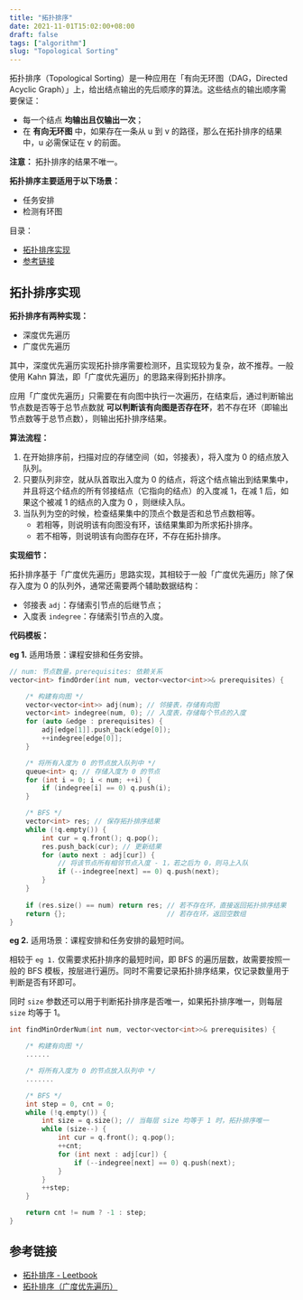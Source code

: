 ```yaml
---
title: "拓扑排序"
date: 2021-11-01T15:02:00+08:00
draft: false
tags: ["algorithm"]
slug: "Topological Sorting"
---
```


拓扑排序（Topological Sorting）是一种应用在「有向无环图（DAG，Directed Acyclic Graph）」上，给出结点输出的先后顺序的算法。这些结点的输出顺序需要保证：

* 每一个结点 **均输出且仅输出一次**；
* 在 **有向无环图** 中，如果存在一条从 u 到 v 的路径，那么在拓扑排序的结果中，u 必需保证在 v 的前面。

**注意：** 拓扑排序的结果不唯一。

**拓扑排序主要适用于以下场景：**

* 任务安排
* 检测有环图

目录：

- [拓扑排序实现](#拓扑排序实现)
- [参考链接](#参考链接)

## 拓扑排序实现

**拓扑排序有两种实现：**

* 深度优先遍历
* 广度优先遍历

其中，深度优先遍历实现拓扑排序需要检测环，且实现较为复杂，故不推荐。一般使用 Kahn 算法，即「广度优先遍历」的思路来得到拓扑排序。

应用「广度优先遍历」只需要在有向图中执行一次遍历，在结束后，通过判断输出节点数是否等于总节点数就 **可以判断该有向图是否存在环**，若不存在环（即输出节点数等于总节点数），则输出拓扑排序结果。

**算法流程：**

1. 在开始排序前，扫描对应的存储空间（如，邻接表），将入度为 0 的结点放入队列。
2. 只要队列非空，就从队首取出入度为 0 的结点，将这个结点输出到结果集中，并且将这个结点的所有邻接结点（它指向的结点）的入度减 1，在减 1 后，如果这个被减 1 的结点的入度为 0 ，则继续入队。
3. 当队列为空的时候，检查结果集中的顶点个数是否和总节点数相等。
   * 若相等，则说明该有向图没有环，该结果集即为所求拓扑排序。
   * 若不相等，则说明该有向图存在环，不存在拓扑排序。

**实现细节：**

拓扑排序基于「广度优先遍历」思路实现，其相较于一般「广度优先遍历」除了保存入度为 0 的队列外，通常还需要两个辅助数据结构：

* 邻接表 `adj`：存储索引节点的后继节点；
* 入度表 `indegree`：存储索引节点的入度。

**代码模板：**

**eg 1.** 适用场景：课程安排和任务安排。

```C++
// num: 节点数量，prerequisites: 依赖关系
vector<int> findOrder(int num, vector<vector<int>>& prerequisites) {

    /* 构建有向图 */
    vector<vector<int>> adj(num); // 邻接表，存储有向图
    vector<int> indegree(num, 0); // 入度表，存储每个节点的入度
    for (auto &edge : prerequisites) {
        adj[edge[1]].push_back(edge[0]);
        ++indegree[edge[0]];
    }

    /* 将所有入度为 0 的节点放入队列中 */
    queue<int> q; // 存储入度为 0 的节点
    for (int i = 0; i < num; ++i) {
        if (indegree[i] == 0) q.push(i);
    }

    /* BFS */
    vector<int> res; // 保存拓扑排序结果
    while (!q.empty()) {
        int cur = q.front(); q.pop();
        res.push_back(cur); // 更新结果
        for (auto next : adj[cur]) {
            // 将该节点所有相邻节点入度 - 1，若之后为 0，则马上入队
            if (--indegree[next] == 0) q.push(next);
        }
    }
    
    if (res.size() == num) return res; // 若不存在环，直接返回拓扑排序结果
    return {};                         // 若存在环，返回空数组
}
```

**eg 2.** 适用场景：课程安排和任务安排的最短时间。

相较于 `eg 1.` 仅需要求拓扑排序的最短时间，即 BFS 的遍历层数，故需要按照一般的 BFS 模板，按层进行遍历。同时不需要记录拓扑排序结果，仅记录数量用于判断是否有环即可。

同时 `size` 参数还可以用于判断拓扑排序是否唯一，如果拓扑排序唯一，则每层 `size` 均等于 1。

```C++
int findMinOrderNum(int num, vector<vector<int>>& prerequisites) {

    /* 构建有向图 */
    ......

    /* 将所有入度为 0 的节点放入队列中 */
    .......

    /* BFS */
    int step = 0, cnt = 0;
    while (!q.empty()) {
        int size = q.size(); // 当每层 size 均等于 1 时，拓扑排序唯一
        while (size--) {
            int cur = q.front(); q.pop();
            ++cnt;
            for (int next : adj[cur]) {
                if (--indegree[next] == 0) q.push(next);
            }
        }
        ++step;
    }

    return cnt != num ? -1 : step;
}
```

## 参考链接

* [拓扑排序 - Leetbook](https://leetcode-cn.com/leetbook/read/bfs/ekxx87/)
* [拓扑排序（广度优先遍历）](https://leetcode-cn.com/problems/course-schedule-ii/solution/tuo-bu-pai-xu-shen-du-you-xian-bian-li-python-dai-/)
